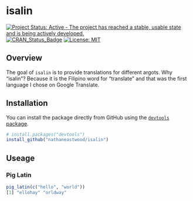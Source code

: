 <!-- README.md is generated from README.Rmd. Please edit that file -->
isalin
======

[![Project Status: Active - The project has reached a stable, usable
state and is being actively
developed.](http://www.repostatus.org/badges/latest/active.svg)](http://www.repostatus.org/#active)
[![CRAN\_Status\_Badge](http://www.r-pkg.org/badges/version/euler)](http://cran.r-project.org/package=euler)
[![License:
MIT](https://img.shields.io/badge/License-MIT-yellow.svg)](https://opensource.org/licenses/MIT)

Overview
--------

The goal of `isalin` is to provide translations for different argots.
Why “isalin”? Because it is the Filipino word for “translate” and that
was the first language I chose on Google Translate.

Installation
------------

You can install the package directly from GitHub using the [`devtools`
package](https://github.com/r-lib/devtools).

``` r
# install.packages("devtools")
install_github("nathaneastwood/isalin")
```

Useage
------

### Pig Latin

``` r
pig_latin(c("hello", "world"))
[1] "ellohay" "orldway"
```

